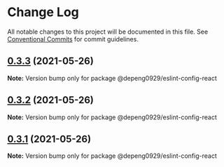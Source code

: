 # Change Log

All notable changes to this project will be documented in this file.
See [Conventional Commits](https://conventionalcommits.org) for commit guidelines.

## [0.3.3](https://github.com/Depeng0929/eslint-config/compare/v0.3.2...v0.3.3) (2021-05-26)

**Note:** Version bump only for package @depeng0929/eslint-config-react





## [0.3.2](https://github.com/Depeng0929/eslint-config/compare/v0.3.1...v0.3.2) (2021-05-26)

**Note:** Version bump only for package @depeng0929/eslint-config-react





## [0.3.1](https://github.com/Depeng0929/eslint-config/compare/v0.3.0...v0.3.1) (2021-05-26)

**Note:** Version bump only for package @depeng0929/eslint-config-react
